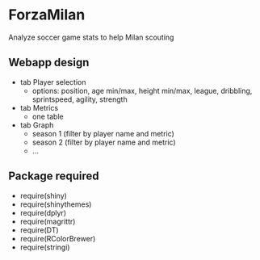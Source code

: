 # ForzaMilan
Analyze soccer game stats to help Milan scouting

## Webapp design
- tab Player selection
  - options: position, age min/max, height min/max, league, dribbling, sprintspeed, agility, strength 
- tab Metrics
  - one table
- tab Graph
  - season 1 (filter by player name and metric)
  - season 2 (filter by player name and metric)
  - ...

## Package required
- require(shiny)
- require(shinythemes)
- require(dplyr)
- require(magrittr)
- require(DT)
- require(RColorBrewer)
- require(stringi)
